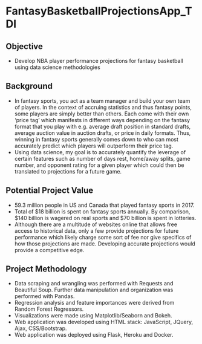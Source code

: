 # FantasyBasketballProjectionsApp_TDI

## Objective
- Develop NBA player performance projections for fantasy basketball using data science methodologies

## Background
- In fantasy sports, you act as a team manager and build your own team of players. In the context of accruing statistics and thus fantasy points, some players are simply better than others. Each come with their own ‘price tag’ which manifests in different ways depending on the fantasy format that you play with e.g. average draft position in standard drafts, average auction value in auction drafts, or price in daily formats. Thus, winning in fantasy sports generally comes down to who can most accurately predict which players will outperform their price tag. 
- Using data science, my goal is to accurately quantify the leverage of certain features such as number of days rest, home/away splits, game number, and opponent rating for a given player which could then be translated to projections for a future game. 

## Potential Project Value
- 59.3 million people in US and Canada that played fantasy sports in 2017.
- Total of $18 billion is spent on fantasy sports annually. By comparison, $140 billion is wagered on real sports and $70 billion is spent in lotteries.
- Although there are a multitude of websites online that allows free access to historical data, only a few provide projections for future performance which likely charge some sort of fee nor give specifics of how those projections are made. Developing accurate projections would provide a competitive edge.

## Project Methodology
- Data scraping and wrangling was performed with Requests and Beautiful Soup. Further data manipulation and organization was performed with Pandas.
- Regression analysis and feature importances were derived from Random Forest Regressors.
- Visualizations were made using Matplotlib/Seaborn and Bokeh.
- Web application was developed using HTML stack: JavaScript, JQuery, Ajax, CSS/Bootstrap.
- Web application was deployed using Flask, Heroku and Docker.
